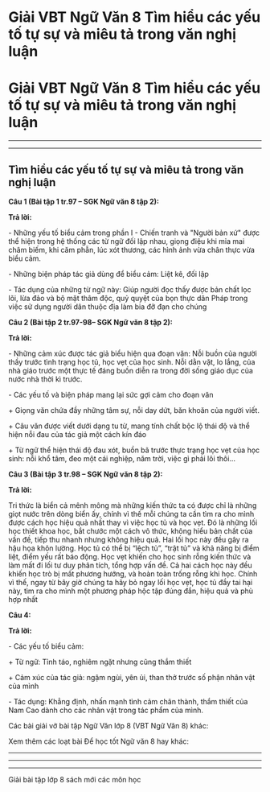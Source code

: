 # Giải VBT Ngữ Văn 8 Tìm hiểu các yếu tố tự sự và miêu tả trong văn nghị luận

# Giải VBT Ngữ Văn 8 Tìm hiểu các yếu tố tự sự và miêu tả trong văn nghị luận

* * *

* * *

## Tìm hiểu các yếu tố tự sự và miêu tả trong văn nghị luận

**Câu 1 (Bài tập 1 tr.97 – SGK Ngữ văn 8 tập 2):**

**Trả lời:**

\- Những yếu tố biểu cảm trong phần I - Chiến tranh và "Người bản xứ" được thể hiện trong hệ thống các từ ngữ đối lập nhau, giọng điệu khi mỉa mai châm biếm, khi căm phẫn, lúc xót thương, các hình ảnh vừa chân thực vừa biểu cảm. 

\- Những biện pháp tác giả dùng để biểu cảm: Liệt kê, đối lập 

\- Tác dụng của những từ ngữ này: Giúp người đọc thấy được bản chất lọc lõi, lừa đảo và bộ mặt thâm độc, quỷ quyệt của bọn thực dân Pháp trong việc sử dụng người dân thuộc địa làm bia đỡ đạn cho chúng 

**Câu 2 (Bài tập 2 tr.97-98– SGK Ngữ văn 8 tập 2):**

**Trả lời:**

\- Những cảm xúc được tác giả biểu hiện qua đoạn văn: Nỗi buồn của người thầy trước tình trạng học tủ, học vẹt của học sinh. Nỗi dằn vặt, lo lắng, của nhà giáo trước một thực tế đáng buồn diễn ra trong đời sống giáo dục của nước nhà thời kì trước. 

\- Các yếu tố và biện pháp mang lại sức gợi cảm cho đoạn văn 

\+ Giọng văn chứa đầy những tâm sự, nỗi day dứt, băn khoăn của người viết. 

\+ Câu văn được viết dưới dạng tu từ, mang tính chất bộc lộ thái độ và thể hiện nỗi đau của tác giả một cách kín đáo 

\+ Từ ngữ thể hiện thái độ đau xót, buồn bã trước thực trạng học vẹt của học sinh: nỗi khổ tâm, đeo một cái nghiệp, năm trời, việc gì phải lôi thôi… 

**Câu 3 (Bài tập 3 tr.98 – SGK Ngữ văn 8 tập 2):**

**Trả lời:**

Tri thức là biển cả mênh mông mà những kiến thức ta có được chỉ là những giọt nước trên dòng biển ấy, chính vì thế mỗi chúng ta cần tìm ra cho mình được cách học hiệu quả nhất thay vì việc học tủ và học vẹt. Đó là những lối học thiết khoa học, bắt chước một cách vô thức, không hiểu bản chất của vấn đề, tiếp thu nhanh nhưng không hiệu quả. Hai lối học này đều gây ra hậu họa khôn lường. Học tủ có thể bị “lệch tủ”, “trật tủ” và khả năng bị điểm liệt, điểm yếu rất báo động. Học vẹt khiến cho học sinh rỗng kiến thức và làm mất đi lối tư duy phân tích, tổng hợp vấn đề. Cả hai cách học này đều khiến học trò bị mất phương hướng, và hoàn toàn trống rỗng khi học. Chính vì thế, ngay từ bây giờ chúng ta hãy bỏ ngay lối học vẹt, học tủ đầy tai hại này, tìm ra cho mình một phương pháp hộc tập đúng đắn, hiệu quả và phù hợp nhất 

**Câu 4:**

**Trả lời:**

\- Các yếu tố biểu cảm: 

\+ Từ ngữ: Tỉnh táo, nghiêm ngặt nhưng cũng thắm thiết 

\+ Cảm xúc của tác giả: ngậm ngùi, yên ủi, than thở trước số phận nhân vật của mình 

\- Tác dụng: Khẳng định, nhấn mạnh tình cảm chân thành, thắm thiết của Nam Cao dành cho các nhân vật trong tác phẩm của mình. 

Các bài giải vở bài tập Ngữ Văn lớp 8 (VBT Ngữ Văn 8) khác:

Xem thêm các loạt bài Để học tốt Ngữ văn 8 hay khác:

* * *

* * *

* * *

Giải bài tập lớp 8 sách mới các môn học
